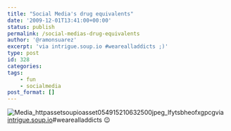 ```yaml
---
title: "Social Media's drug equivalents"
date: '2009-12-01T13:41:00+00:00'
status: publish
permalink: /social-medias-drug-equivalents
author: '@ramonsuarez'
excerpt: 'via intrigue.soup.io #wearealladdicts ;)'
type: post
id: 328
categories:
tags:
    - fun
    - socialmedia
post_format: []
---
```

![Media_httpassetsoupioasset054915210632500jpeg_lfytsbheofxgpcg](/uploads/2009/12/media_httpassetsoupioasset054915210632500jpeg_lfytsbheofxgpcg-jpeg-scaled500.jpg?w=163)via [intrigue.soup.io](http://intrigue.soup.io/post/36011453/Internet-Vices)\#wearealladdicts 😉

